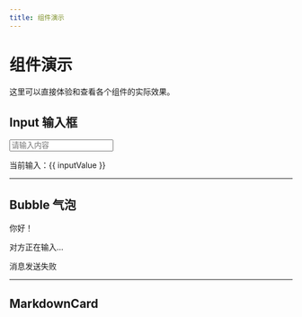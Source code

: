 ```yaml
---
title: 组件演示
---
```


<script setup>
import { ref } from 'vue'
import Input from '../../packages/core/src/components/Input/Input.vue'
import Bubble from '../../packages/core/src/components/Bubble/Bubble.vue'
import MarkdownCard from '../../packages/core/src/components/MarkdownCard/MarkdownCard.vue'

const inputValue = ref('')
const content = ref(`
<think>这是深度思考</think>
# 快速排序（Quick Sort）

### 介绍
**快速排序（Quick Sort）**：是一种高效的排序算法，它采用分治法（Divide and Conquer）的思想。它的基本思路是：

1. 选择一个基准值（pivot）
2. 将数组分成两部分：小于基准值的部分和大于等于基准值的部分
3. 递归地对这两部分进行排序

### 代码实现

1. 以下是快速排序的实现方法
\`\`\`ts
function quickSort(arr) {
  function quickSort(arr) {
  if (arr.length < 2) {
    return arr;
  }

  const pivot = arr[0];
  const left = [];
  const right = [];

  for (let i = 1; i < arr.length; i++) {
    if (arr[i] < pivot) {
      left.push(arr[i]);
    } else {
      right.push(arr[i]);
    }
  }

  return [...quickSort(left), pivot, ...quickSort(right)];
}

// 使用示例
const arr = [3, 6, 8, 10, 1, 2, 1];
console.log(quickSort(arr)); // 输出排序后的数组
}
\`\`\`
`);
</script>

# 组件演示

这里可以直接体验和查看各个组件的实际效果。

## Input 输入框

<Input v-model="inputValue" placeholder="请输入内容" />

当前输入：{{ inputValue }}

---

## Bubble 气泡

<Bubble type="sent" avatar="/avatar.png">你好！</Bubble>

<Bubble type="received" :loading="true">对方正在输入...</Bubble>

<Bubble type="sent" :failed="true">消息发送失败</Bubble>

---

## MarkdownCard

<MarkdownCard content="# 标题<br>正文内容" />

<MarkdownCard :content="content" />

<!-- <MarkdownCard content="<think>思考：这是一条提示信息</think>" />  -->